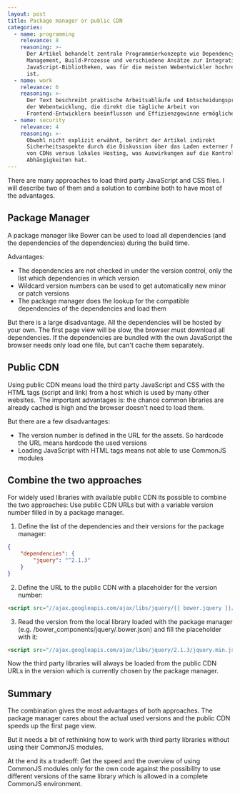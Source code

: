 ```yaml
---
layout: post
title: Package manager or public CDN
categories:
  - name: programming
    relevance: 8
    reasoning: >-
      Der Artikel behandelt zentrale Programmierkonzepte wie Dependency
      Management, Build-Prozesse und verschiedene Ansätze zur Integration von
      JavaScript-Bibliotheken, was für die meisten Webentwickler hochrelevant
      ist.
  - name: work
    relevance: 6
    reasoning: >-
      Der Text beschreibt praktische Arbeitsabläufe und Entscheidungsprozesse in
      der Webentwicklung, die direkt die tägliche Arbeit von
      Frontend-Entwicklern beeinflussen und Effizienzgewinne ermöglichen können.
  - name: security
    relevance: 4
    reasoning: >-
      Obwohl nicht explizit erwähnt, berührt der Artikel indirekt
      Sicherheitsaspekte durch die Diskussion über das Laden externer Ressourcen
      von CDNs versus lokales Hosting, was Auswirkungen auf die Kontrolle über
      Abhängigkeiten hat.
---
```


There are many approaches to load third party JavaScript and CSS files. I will describe two of them and a solution to combine both to have most of the advantages.

<!--more-->

## Package Manager

A package manager like Bower can be used to load all dependencies (and the dependencies of the dependencies) during the build time.

Advantages:

* The dependencies are not checked in under the version control, only the list which dependencies in which version
* Wildcard version numbers can be used to get automatically new minor or patch versions
* The package manager does the lookup for the compatible dependencies of the dependencies and load them

But there is a large disadvantage. All the dependencies will be hosted by your own. The first page view will be slow, the browser must download all dependencies. If the dependencies are bundled with the own JavaScript the browser needs only load one file, but can't cache them separately.

## Public CDN

Using public CDN means load the third party JavaScript and CSS with the HTML tags (script and link) from a host which is used by many other websites.  The important advantages is: the chance common libraries are already cached is high and the browser doesn't need to load them.

But there are a few disadvantages:

* The version number is defined in the URL for the assets. So hardcode the URL means hardcode the used versions
* Loading JavaScript with HTML tags means not able to use CommonJS modules

## Combine the two approaches

For widely used libraries with available public CDN its possible to combine the two approaches: Use public CDN URLs but with a variable version number filled in by a package manager.

1. Define the list of the dependencies and their versions for the package manager:

```json
{
    "dependencies": {
        "jquery": "^2.1.3"
    }
}
```

2. Define the URL to the public CDN with a placeholder for the version number:

```html
<script src="//ajax.googleapis.com/ajax/libs/jquery/{{ bower.jquery }}/jquery.min.js"></script>
```

3. Read the version from the local library loaded with the package manager (e.g. /bower_components/jquery/.bower.json) and fill the placeholder with it:

```html
<script src="//ajax.googleapis.com/ajax/libs/jquery/2.1.3/jquery.min.js"></script>
```

Now the third party libraries will always be loaded from the public CDN URLs in the version which is currently chosen by the package manager.

## Summary

The combination gives the most advantages of both approaches. The package manager cares about the actual used versions and the public CDN speeds up the first page view.

But it needs a bit of rethinking how to work with third party libraries without using their CommonJS modules.

At the end its a tradeoff: Get the speed and the overview of using CommonJS modules only for the own code against the possibility to use different versions of the same library which is allowed in a complete CommonJS environment.
